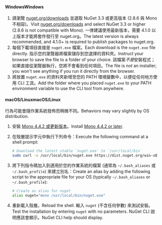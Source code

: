 #### <a name="windows"></a><span data-ttu-id="54ecb-101">Windows</span><span class="sxs-lookup"><span data-stu-id="54ecb-101">Windows</span></span>

1. <span data-ttu-id="54ecb-102">請瀏覽 [nuget.org/downloads](https://nuget.org/downloads) 並選取 NuGet 3.3 或更高版本 (2.8.6 與 Mono 不相容)。</span><span class="sxs-lookup"><span data-stu-id="54ecb-102">Visit [nuget.org/downloads](https://nuget.org/downloads) and select NuGet 3.3 or higher (2.8.6 is not compatible with Mono).</span></span> <span data-ttu-id="54ecb-103">一律建議使用最新版本，需要 4.1.0 以上版本才能將套件發行至 nuget.org。</span><span class="sxs-lookup"><span data-stu-id="54ecb-103">The latest version is always recommended, and 4.1.0+ is required to publish packages to nuget.org.</span></span>
1. <span data-ttu-id="54ecb-104">每個下載項目直接是 `nuget.exe` 檔案。</span><span class="sxs-lookup"><span data-stu-id="54ecb-104">Each download is the `nuget.exe` file directly.</span></span> <span data-ttu-id="54ecb-105">指示您的瀏覽器將檔案儲存到您選擇的資料夾。</span><span class="sxs-lookup"><span data-stu-id="54ecb-105">Instruct your browser to save the file to a folder of your choice.</span></span> <span data-ttu-id="54ecb-106">該檔案*不是*安裝程式；如果直接從瀏覽器執行，您將不會看到任何項目。</span><span class="sxs-lookup"><span data-stu-id="54ecb-106">The file is *not* an installer; you won't see anything if you run it directly from the browser.</span></span>
1. <span data-ttu-id="54ecb-107">將放置 `nuget.exe` 的資料夾新增至您的 PATH 環境變數中，以便從任何地方使用 CLI 工具。</span><span class="sxs-lookup"><span data-stu-id="54ecb-107">Add the folder where you placed `nuget.exe` to your PATH environment variable to use the CLI tool from anywhere.</span></span>

#### <a name="macoslinux"></a><span data-ttu-id="54ecb-108">macOS/Linux</span><span class="sxs-lookup"><span data-stu-id="54ecb-108">macOS/Linux</span></span>

<span data-ttu-id="54ecb-109">行為可能會隨作業系統發佈而稍微不同。</span><span class="sxs-lookup"><span data-stu-id="54ecb-109">Behaviors may vary slightly by OS distribution.</span></span>

1. <span data-ttu-id="54ecb-110">安裝 [Mono 4.4.2 或更新版本](http://www.mono-project.com/docs/getting-started/install/)。</span><span class="sxs-lookup"><span data-stu-id="54ecb-110">Install [Mono 4.4.2 or later](http://www.mono-project.com/docs/getting-started/install/).</span></span>

1. <span data-ttu-id="54ecb-111">在殼層提示字元中執行下列命令：</span><span class="sxs-lookup"><span data-stu-id="54ecb-111">Execute the following command at a shell prompt:</span></span>

    ```bash
    # Download the latest stable `nuget.exe` to `/usr/local/bin`
    sudo curl -o /usr/local/bin/nuget.exe https://dist.nuget.org/win-x86-commandline/latest/nuget.exe
    ```

1. <span data-ttu-id="54ecb-112">將下列指令碼加入到適用於您的作業系統的檔案 (通常為 `~/.bash_aliases` 或 `~/.bash_profile`) 來建立別名：</span><span class="sxs-lookup"><span data-stu-id="54ecb-112">Create an alias by adding the following script to the appropriate file for your OS (typically `~/.bash_aliases` or `~/.bash_profile`):</span></span>

    ```bash
    # Create as alias for nuget
    alias nuget="mono /usr/local/bin/nuget.exe"
    ```

1. <span data-ttu-id="54ecb-113">重新載入殼層。</span><span class="sxs-lookup"><span data-stu-id="54ecb-113">Reload the shell.</span></span>  <span data-ttu-id="54ecb-114">輸入 `nuget` (不含任何參數) 來測試安裝。</span><span class="sxs-lookup"><span data-stu-id="54ecb-114">Test the installation by entering `nuget` with no parameters.</span></span> <span data-ttu-id="54ecb-115">NuGet CLI 說明應該會顯示。</span><span class="sxs-lookup"><span data-stu-id="54ecb-115">NuGet CLI help should display.</span></span>
